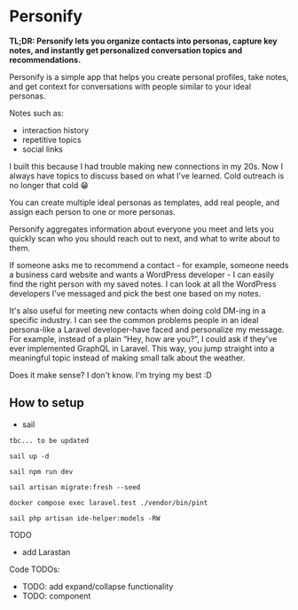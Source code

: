 # Personify

**TL;DR: Personify lets you organize contacts into personas, capture key notes, and instantly get personalized conversation topics and recommendations.**

Personify is a simple app that helps you create personal profiles, take notes, and get context for conversations with people similar to your ideal personas.

Notes such as:
- interaction history
- repetitive topics
- social links

I built this because I had trouble making new connections in my 20s. Now I always have topics to discuss based on what I've learned. Cold outreach is no longer that cold 😁

You can create multiple ideal personas as templates, add real people, and assign each person to one or more personas.

Personify aggregates information about everyone you meet and lets you quickly scan who you should reach out to next, and what to write about to them.

If someone asks me to recommend a contact - for example, someone needs a business card website and wants a WordPress developer - I can easily find the right person with my saved notes. I can look at all the WordPress developers I've messaged and pick the best one based on my notes.

It's also useful for meeting new contacts when doing cold DM-ing in a specific industry. I can see the common problems people in an ideal persona-like a Laravel developer-have faced and personalize my message. For example, instead of a plain “Hey, how are you?”, I could ask if they've ever implemented GraphQL in Laravel. This way, you jump straight into a meaningful topic instead of making small talk about the weather.

Does it make sense? I don't know. I'm trying my best :D

## How to setup

- sail
```
tbc... to be updated

sail up -d

sail npm run dev

sail artisan migrate:fresh --seed

docker compose exec laravel.test ./vendor/bin/pint

sail php artisan ide-helper:models -RW
```

TODO
- add Larastan

Code TODOs:
- TODO: add expand/collapse functionality
- TODO: component

